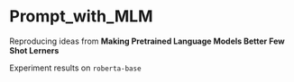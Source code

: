 # Prompt_with_MLM
Reproducing ideas from __Making Pretrained Language Models Better Few Shot Lerners__


Experiment results on `roberta-base`
